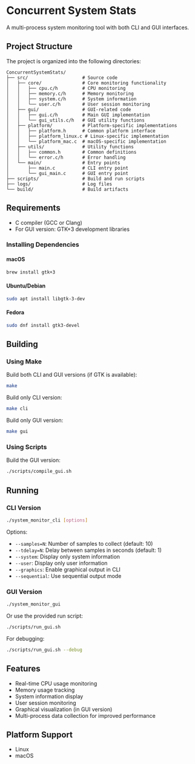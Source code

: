 # Concurrent System Stats

A multi-process system monitoring tool with both CLI and GUI interfaces.

## Project Structure

The project is organized into the following directories:

```
ConcurrentSystemStats/
├── src/                    # Source code
│   ├── core/               # Core monitoring functionality
│   │   ├── cpu.c/h         # CPU monitoring
│   │   ├── memory.c/h      # Memory monitoring
│   │   ├── system.c/h      # System information
│   │   └── user.c/h        # User session monitoring
│   ├── gui/                # GUI-related code
│   │   ├── gui.c/h         # Main GUI implementation
│   │   └── gui_utils.c/h   # GUI utility functions
│   ├── platform/           # Platform-specific implementations
│   │   ├── platform.h      # Common platform interface
│   │   ├── platform_linux.c # Linux-specific implementation
│   │   └── platform_mac.c  # macOS-specific implementation
│   ├── utils/              # Utility functions
│   │   ├── common.h        # Common definitions
│   │   └── error.c/h       # Error handling
│   └── main/               # Entry points
│       ├── main.c          # CLI entry point
│       └── gui_main.c      # GUI entry point
├── scripts/                # Build and run scripts
├── logs/                   # Log files
└── build/                  # Build artifacts
```

## Requirements

- C compiler (GCC or Clang)
- For GUI version: GTK+3 development libraries

### Installing Dependencies

#### macOS

```bash
brew install gtk+3
```

#### Ubuntu/Debian

```bash
sudo apt install libgtk-3-dev
```

#### Fedora

```bash
sudo dnf install gtk3-devel
```

## Building

### Using Make

Build both CLI and GUI versions (if GTK is available):

```bash
make
```

Build only CLI version:

```bash
make cli
```

Build only GUI version:

```bash
make gui
```

### Using Scripts

Build the GUI version:

```bash
./scripts/compile_gui.sh
```

## Running

### CLI Version

```bash
./system_monitor_cli [options]
```

Options:
- `--samples=N`: Number of samples to collect (default: 10)
- `--tdelay=N`: Delay between samples in seconds (default: 1)
- `--system`: Display only system information
- `--user`: Display only user information
- `--graphics`: Enable graphical output in CLI
- `--sequential`: Use sequential output mode

### GUI Version

```bash
./system_monitor_gui
```

Or use the provided run script:

```bash
./scripts/run_gui.sh
```

For debugging:

```bash
./scripts/run_gui.sh --debug
```

## Features

- Real-time CPU usage monitoring
- Memory usage tracking
- System information display
- User session monitoring
- Graphical visualization (in GUI version)
- Multi-process data collection for improved performance

## Platform Support

- Linux
- macOS 